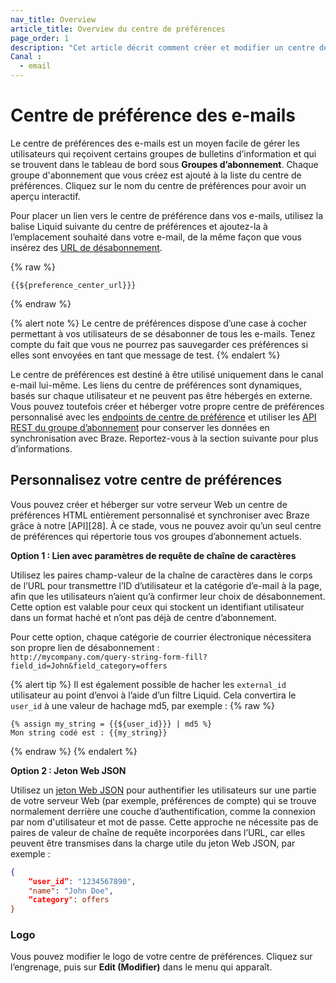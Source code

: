 ```yaml
---
nav_title: Overview
article_title: Overview du centre de préférences
page_order: 1
description: "Cet article décrit comment créer et modifier un centre de préférences en utilisant les endpoints du centre de préférences de Braze."
Canal :
  - email
---
```


# Centre de préférence des e-mails

Le centre de préférences des e-mails est un moyen facile de gérer les utilisateurs qui reçoivent certains groupes de bulletins d’information et qui se trouvent dans le tableau de bord sous **Groupes d’abonnement**. Chaque groupe d'abonnement que vous créez est ajouté à la liste du centre de préférences. Cliquez sur le nom du centre de préférences pour avoir un aperçu interactif.

Pour placer un lien vers le centre de préférence dans vos e-mails, utilisez la balise Liquid suivante du centre de préférences et ajoutez-la à l’emplacement souhaité dans votre e-mail, de la même façon que vous insérez des [URL de désabonnement](#custom-footer).

{% raw %}
```
{{${preference_center_url}}}
```
{% endraw %}

{% alert note %}
Le centre de préférences dispose d’une case à cocher permettant à vos utilisateurs de se désabonner de tous les e-mails. Tenez compte du fait que vous ne pourrez pas sauvegarder ces préférences si elles sont envoyées en tant que message de test.
{% endalert %}

Le centre de préférences est destiné à être utilisé uniquement dans le canal e-mail lui-même. Les liens du centre de préférences sont dynamiques, basés sur chaque utilisateur et ne peuvent pas être hébergés en externe. Vous pouvez toutefois créer et héberger votre propre centre de préférences personnalisé avec les [endpoints de centre de préférence]({{site.baseurl}}/api/endpoints/preference_center/) et utiliser les [API REST du groupe d’abonnement][25] pour conserver les données en synchronisation avec Braze. Reportez-vous à la section suivante pour plus d’informations.

## Personnalisez votre centre de préférences

Vous pouvez créer et héberger sur votre serveur Web un centre de préférences HTML entièrement personnalisé et synchroniser avec Braze grâce à notre [API][28]. À ce stade, vous ne pouvez avoir qu’un seul centre de préférences qui répertorie tous vos groupes d’abonnement actuels.

**Option 1 : Lien avec paramètres de requête de chaîne de caractères**

Utilisez les paires champ-valeur de la chaîne de caractères dans le corps de l’URL pour transmettre l’ID d’utilisateur et la catégorie d’e-mail à la page, afin que les utilisateurs n’aient qu’à confirmer leur choix de désabonnement. Cette option est valable pour ceux qui stockent un identifiant utilisateur dans un format haché et n’ont pas déjà de centre d’abonnement.

Pour cette option, chaque catégorie de courrier électronique nécessitera son propre lien de désabonnement :<br>
`http://mycompany.com/query-string-form-fill?field_id=John&field_category=offers`

{% alert tip %}
Il est également possible de hacher les `external_id` utilisateur au point d’envoi à l’aide d’un filtre Liquid. Cela convertira le `user_id` à une valeur de hachage md5, par exemple :
{% raw %}
```liquid
{% assign my_string = {{${user_id}}} | md5 %}
Mon string codé est : {{my_string}}
```
{% endraw %}
{% endalert %}

**Option 2 : Jeton Web JSON**

Utilisez un [jeton Web JSON](https://auth0.com/learn/json-web-tokens/) pour authentifier les utilisateurs sur une partie de votre serveur Web (par exemple, préférences de compte) qui se trouve normalement derrière une couche d’authentification, comme la connexion par nom d'utilisateur et mot de passe. Cette approche ne nécessite pas de paires de valeur de chaîne de requête incorporées dans l’URL, car elles peuvent être transmises dans la charge utile du jeton Web JSON, par exemple :

```json
{
    “user_id”: "1234567890",
    "name": "John Doe",
    “category": offers
}
```

### Logo

Vous pouvez modifier le logo de votre centre de préférences. Cliquez sur l’engrenage, puis sur **Edit (Modifier)** dans le menu qui apparaît.

[25]: {{site.baseurl}}/developer_guide/rest_api/subscription_group_api/